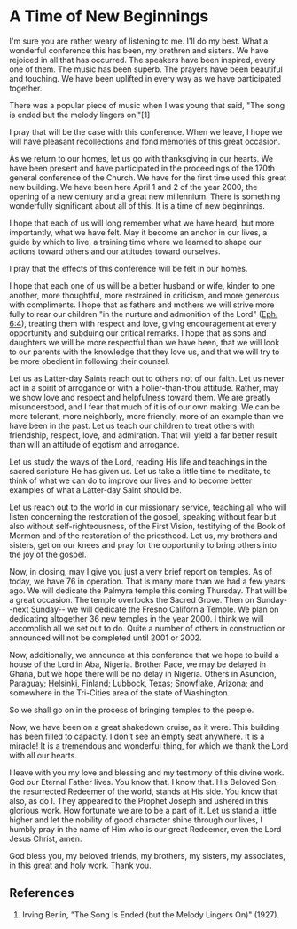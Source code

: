 # A Time of New Beginnings

I'm sure you are rather weary of listening to me. I'll do my best. What a
wonderful conference this has been, my brethren and sisters. We have rejoiced
in all that has occurred. The speakers have been inspired, every one of them.
The music has been superb. The prayers have been beautiful and touching. We
have been uplifted in every way as we have participated together.

There was a popular piece of music when I was young that said, "The song is
ended but the melody lingers on."[1]

I pray that will be the case with this conference. When we leave, I hope we
will have pleasant recollections and fond memories of this great occasion.

As we return to our homes, let us go with thanksgiving in our hearts. We have
been present and have participated in the proceedings of the 170th general
conference of the Church. We have for the first time used this great new
building. We have been here April 1 and 2 of the year 2000, the opening of a
new century and a great new millennium. There is something wonderfully
significant about all of this. It is a time of new beginnings.

I hope that each of us will long remember what we have heard, but more
importantly, what we have felt. May it become an anchor in our lives, a guide
by which to live, a training time where we learned to shape our actions toward
others and our attitudes toward ourselves.

I pray that the effects of this conference will be felt in our homes.

I hope that each one of us will be a better husband or wife, kinder to one
another, more thoughtful, more restrained in criticism, and more generous with
compliments. I hope that as fathers and mothers we will strive more fully to
rear our children "in the nurture and admonition of the Lord" ([Eph.
6:4](/scriptures/nt/eph/6.4?lang=eng#3)), treating them with respect and love,
giving encouragement at every opportunity and subduing our critical remarks. I
hope that as sons and daughters we will be more respectful than we have been,
that we will look to our parents with the knowledge that they love us, and
that we will try to be more obedient in following their counsel.

Let us as Latter-day Saints reach out to others not of our faith. Let us never
act in a spirit of arrogance or with a holier-than-thou attitude. Rather, may
we show love and respect and helpfulness toward them. We are greatly
misunderstood, and I fear that much of it is of our own making. We can be more
tolerant, more neighborly, more friendly, more of an example than we have been
in the past. Let us teach our children to treat others with friendship,
respect, love, and admiration. That will yield a far better result than will
an attitude of egotism and arrogance.

Let us study the ways of the Lord, reading His life and teachings in the
sacred scripture He has given us. Let us take a little time to meditate, to
think of what we can do to improve our lives and to become better examples of
what a Latter-day Saint should be.

Let us reach out to the world in our missionary service, teaching all who will
listen concerning the restoration of the gospel, speaking without fear but
also without self-righteousness, of the First Vision, testifying of the Book
of Mormon and of the restoration of the priesthood. Let us, my brothers and
sisters, get on our knees and pray for the opportunity to bring others into
the joy of the gospel.

Now, in closing, may I give you just a very brief report on temples. As of
today, we have 76 in operation. That is many more than we had a few years ago.
We will dedicate the Palmyra temple this coming Thursday. That will be a great
occasion. The temple overlooks the Sacred Grove. Then on Sunday--next Sunday--
we will dedicate the Fresno California Temple. We plan on dedicating
altogether 36 new temples in the year 2000. I think we will accomplish all we
set out to do. Quite a number of others in construction or announced will not
be completed until 2001 or 2002.

Now, additionally, we announce at this conference that we hope to build a
house of the Lord in Aba, Nigeria. Brother Pace, we may be delayed in Ghana,
but we hope there will be no delay in Nigeria. Others in Asuncion, Paraguay;
Helsinki, Finland; Lubbock, Texas; Snowflake, Arizona; and somewhere in the
Tri-Cities area of the state of Washington.

So we shall go on in the process of bringing temples to the people.

Now, we have been on a great shakedown cruise, as it were. This building has
been filled to capacity. I don't see an empty seat anywhere. It is a miracle!
It is a tremendous and wonderful thing, for which we thank the Lord with all
our hearts.

I leave with you my love and blessing and my testimony of this divine work.
God our Eternal Father lives. You know that. I know that. His Beloved Son, the
resurrected Redeemer of the world, stands at His side. You know that also, as
do I. They appeared to the Prophet Joseph and ushered in this glorious work.
How fortunate we are to be a part of it. Let us stand a little higher and let
the nobility of good character shine through our lives, I humbly pray in the
name of Him who is our great Redeemer, even the Lord Jesus Christ, amen.

God bless you, my beloved friends, my brothers, my sisters, my associates, in
this great and holy work. Thank you.

## References

  1. Irving Berlin, "The Song Is Ended (but the Melody Lingers On)" (1927).

